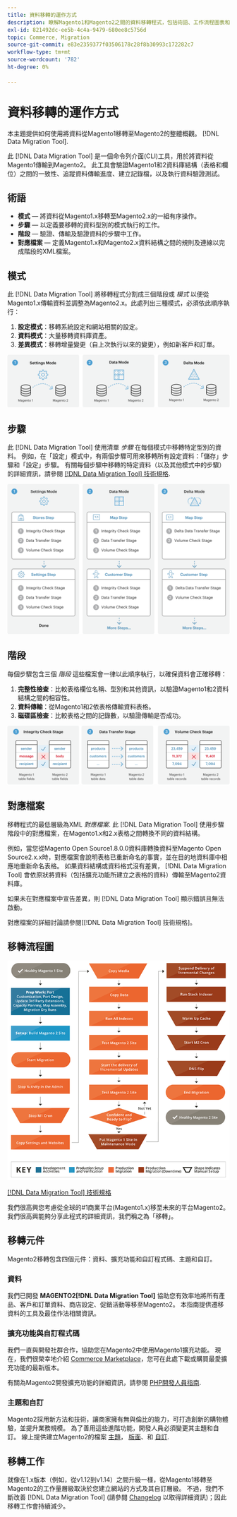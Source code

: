 ```yaml
---
title: 資料移轉的運作方式
description: 瞭解Magento1和Magento2之間的資料移轉程式，包括術語、工作流程圖表和步驟。
exl-id: 821492dc-ee5b-4c4a-9479-680ee8c5756d
topic: Commerce, Migration
source-git-commit: e83e2359377f03506178c28f8b30993c172282c7
workflow-type: tm+mt
source-wordcount: '782'
ht-degree: 0%

---
```


# 資料移轉的運作方式

本主題提供如何使用將資料從Magento1移轉至Magento2的整體概觀。 [!DNL Data Migration Tool].

此 [!DNL Data Migration Tool] 是一個命令列介面(CLI)工具，用於將資料從Magento1傳輸到Magento2。 此工具會驗證Magento1和2資料庫結構（表格和欄位）之間的一致性、追蹤資料傳輸進度、建立記錄檔，以及執行資料驗證測試。

## 術語

* **模式**  — 將資料從Magento1.x移轉至Magento2.x的一組有序操作。
* **步驟**  — 以定義要移轉的資料型別的模式執行的工作。
* **階段**  — 驗證、傳輸及驗證資料的步驟中工作。
* **對應檔案**  — 定義Magento1.x和Magento2.x資料結構之間的規則及連線以完成階段的XML檔案。

## 模式

此 [!DNL Data Migration Tool] 將移轉程式分割成三個階段或 *模式* 以便從Magento1.x傳輸資料並調整為Magento2.x。此處列出三種模式，必須依此順序執行：

1. **設定模式**：移轉系統設定和網站相關的設定。
1. **資料模式**：大量移轉資料庫資產。
1. **差異模式**：移轉增量變更（自上次執行以來的變更），例如新客戶和訂單。

![移轉模式](../../assets/data-migration/MigrationModes2.png)

## 步驟

此 [!DNL Data Migration Tool] 使用清單 *步驟* 在每個模式中移轉特定型別的資料。 例如，在「設定」模式中，有兩個步驟可用來移轉所有設定資料：「儲存」步驟和「設定」步驟。 有關每個步驟中移轉的特定資料（以及其他模式中的步驟）的詳細資訊，請參閱 [[!DNL Data Migration Tool] 技術規格](technical-specification.md).

![移轉概述](../../assets/data-migration/MigrationOverview2.png)

## 階段

每個步驟包含三個 *階段* 這些檔案會一律以此順序執行，以確保資料會正確移轉：

1. **完整性檢查**：比較表格欄位名稱、型別和其他資訊，以驗證Magento1和2資料結構之間的相容性。
1. **資料傳輸**：從Magento1和2依表格傳輸資料表格。
1. **磁碟區檢查**：比較表格之間的記錄數，以驗證傳輸是否成功。

![移轉階段](../../assets/data-migration/MigrationSteps2.png)

## 對應檔案

移轉程式的最低層級為XML *對應檔案*. 此 [!DNL Data Migration Tool] 使用步驟階段中的對應檔案，在Magento1.x和2.x表格之間轉換不同的資料結構。

例如，當您從Magento Open Source1.8.0.0資料庫轉換資料至Magento Open Source2.x.x時，對應檔案會說明表格已重新命名的事實，並在目的地資料庫中相應地重新命名表格。 如果資料結構或資料格式沒有差異， [!DNL Data Migration Tool] 會依原狀將資料（包括擴充功能所建立之表格的資料）傳輸至Magento2資料庫。

如果未在對應檔案中宣告差異，則 [!DNL Data Migration Tool] 顯示錯誤且無法啟動。

對應檔案的詳細討論請參閱[[!DNL Data Migration Tool] 技術規格]。

## 移轉流程圖

![移轉流程](../../assets/data-migration/migration_flow.png)

[[!DNL Data Migration Tool] 技術規格](technical-specification.md)

我們很高興您考慮從全球的#1商業平台(Magento1.x)移至未來的平台Magento2。 我們很高興能夠分享此程式的詳細資訊，我們稱之為「移轉」。

## 移轉元件

Magento2移轉包含四個元件：資料、擴充功能和自訂程式碼、主題和自訂。

### 資料

我們已開發 **MAGENTO2[!DNL Data Migration Tool]** 協助您有效率地將所有產品、客戶和訂單資料、商店設定、促銷活動等移至Magento2。 本指南提供遷移資料的工具及最佳作法相關資訊。

### 擴充功能與自訂程式碼

我們一直與開發社群合作，協助您在Magento2中使用Magento1擴充功能。 現在，我們很榮幸地介紹 [Commerce Marketplace](https://marketplace.magento.com/)，您可在此處下載或購買最愛擴充功能的最新版本。

有關為Magento2開發擴充功能的詳細資訊，請參閱 [PHP開發人員指南](https://developer.adobe.com/commerce/php/development/).

### 主題和自訂

Magento2採用新方法和技術，讓商家擁有無與倫比的能力，可打造創新的購物體驗，並提升業務規模。 為了善用這些進階功能，開發人員必須變更其主題和自訂。 線上提供建立Magento2的檔案 [主題](https://developer.adobe.com/commerce/frontend-core/guide/themes/)， [版面](https://developer.adobe.com/commerce/frontend-core/guide/layouts/)、和 [自訂](https://developer.adobe.com/commerce/frontend-core/guide/layouts/xml-manage/).

## 移轉工作

就像在1.x版本（例如，從v1.12到v1.14）之間升級一樣，從Magento1移轉至Magento2的工作量層級取決於您建立網站的方式及其自訂層級。
不過，我們不斷改善 [!DNL Data Migration Tool] (請參閱 [Changelog](https://github.com/magento/data-migration-tool/blob/2.3/CHANGELOG.md) 以取得詳細資訊)；因此移轉工作會持續減少。
